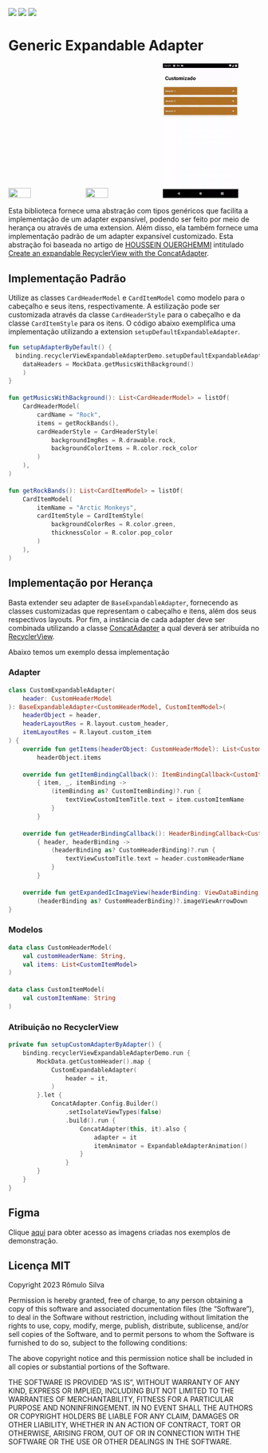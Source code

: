 ![](https://img.shields.io/badge/Android-3DDC84?style=for-the-badge&logo=android&logoColor=white) ![](https://img.shields.io/badge/Kotlin-0095D5?&style=for-the-badge&logo=kotlin&logoColor=white) ![](https://img.shields.io/badge/Figma-F24E1E?style=for-the-badge&logo=figma&logoColor=white)

# Generic Expandable Adapter
<img src="/giffs/default-with-background.gif" width="30%" height="30%"/> <img src="/giffs/default-no-background.gif" width="30%" height="30%"/> <img src="/giffs/custom.gif" width="30%" height="30%"/>

Esta biblioteca fornece uma abstração com tipos genéricos que facilita a implementação de um adapter expansível, podendo ser feito por meio de herança ou através  de uma extension. Além disso, ela também fornece uma implementação padrão de um adapter expansível customizado. Esta abstração foi baseada no artigo de [HOUSSEIN OUERGHEMMI](https://github.com/OHoussein) intitulado [Create an expandable RecyclerView with the ConcatAdapter](https://medium.com/codeshake/create-an-expandable-recyclerview-with-the-mergeadapter-254fd671fa5b).

## Implementação Padrão

Utilize as classes ```CardHeaderModel``` e ```CardItemModel``` como modelo para o cabeçalho e seus itens, respectivamente. A estilização pode ser customizada através da classe ```CardHeaderStyle``` para o cabeçalho e da classe ```CardItemStyle``` para os itens. O código abaixo exemplifica uma implementação utilizando a extension ```setupDefaultExpandableAdapter```.

```kotlin
fun setupAdapterByDefault() {
  binding.recyclerViewExpandableAdapterDemo.setupDefaultExpandableAdapter(
    dataHeaders = MockData.getMusicsWithBackground()
    )
}

fun getMusicsWithBackground(): List<CardHeaderModel> = listOf(
    CardHeaderModel(
        cardName = "Rock",
        items = getRockBands(),
        cardHeaderStyle = CardHeaderStyle(
            backgroundImgRes = R.drawable.rock,
            backgroundColorItems = R.color.rock_color
        )
    ),
)        

fun getRockBands(): List<CardItemModel> = listOf(
    CardItemModel(
        itemName = "Arctic Monkeys",
        cardItemStyle = CardItemStyle(
            backgroundColorRes = R.color.green,
            thicknessColor = R.color.pop_color
        )
    ),
)
```

## Implementação por Herança

Basta extender seu adapter de ```BaseExpandableAdapter```, fornecendo as classes customizadas que representam o cabeçalho e itens, além dos seus respectivos layouts. Por fim, a instância de cada adapter deve ser combinada utilizando a classe [ConcatAdapter](https://developer.android.com/reference/androidx/recyclerview/widget/ConcatAdapter) a qual deverá ser atribuída no [RecyclerView](https://developer.android.com/guide/topics/ui/layout/recyclerview?gclid=Cj0KCQjwlumhBhClARIsABO6p-w0BtlEpsfWXBiGziDom3nl8WCiwAahAw-iKgCfCryNKLMWXsm5A_YaAgRVEALw_wcB&gclsrc=aw.ds&hl=pt-br).

Abaixo temos um exemplo dessa implementação

### Adapter
```kotlin
class CustomExpandableAdapter(
    header: CustomHeaderModel
): BaseExpandableAdapter<CustomHeaderModel, CustomItemModel>(
    headerObject = header,
    headerLayoutRes = R.layout.custom_header,
    itemLayoutRes = R.layout.custom_item
) {
    override fun getItems(headerObject: CustomHeaderModel): List<CustomItemModel>  =
        headerObject.items

    override fun getItemBindingCallback(): ItemBindingCallback<CustomItemModel, CustomHeaderModel> =
        { item, _, itemBinding ->
            (itemBinding as? CustomItemBinding)?.run {
                textViewCustomItemTitle.text = item.customItemName
            }
        }

    override fun getHeaderBindingCallback(): HeaderBindingCallback<CustomHeaderModel> =
        { header, headerBinding ->
            (headerBinding as? CustomHeaderBinding)?.run {
                textViewCustomTitle.text = header.customHeaderName
            }
        }

    override fun getExpandedIcImageView(headerBinding: ViewDataBinding): ImageView? =
        (headerBinding as? CustomHeaderBinding)?.imageViewArrowDown
}
```

### Modelos

```kotlin
data class CustomHeaderModel(
    val customHeaderName: String,
    val items: List<CustomItemModel>
)

data class CustomItemModel(
    val customItemName: String
)
```

### Atribuição no RecyclerView

```kotlin
private fun setupCustomAdapterByAdapter() {
    binding.recyclerViewExpandableAdapterDemo.run {
        MockData.getCustomHeader().map {
            CustomExpandableAdapter(
                header = it,
            )
        }.let {
            ConcatAdapter.Config.Builder()
                .setIsolateViewTypes(false)
                .build().run {
                    ConcatAdapter(this, it).also {
                        adapter = it
                        itemAnimator = ExpandableAdapterAnimation()
                    }
                }
        }
    }
}
```
## Figma

Clique [aqui](https://www.figma.com/file/TLMcrevEtPfjVEfQYiEimz/Expandable-Adapter?node-id=0%3A1&t=LUOn0nOcr146XC8k-1) para obter acesso as imagens criadas nos exemplos de demonstração.

## Licença MIT

Copyright 2023 Rômulo Silva

Permission is hereby granted, free of charge, to any person obtaining a copy of this software and associated documentation files (the “Software”), to deal in the Software without restriction, including without limitation the rights to use, copy, modify, merge, publish, distribute, sublicense, and/or sell copies of the Software, and to permit persons to whom the Software is furnished to do so, subject to the following conditions:

The above copyright notice and this permission notice shall be included in all copies or substantial portions of the Software.

THE SOFTWARE IS PROVIDED “AS IS”, WITHOUT WARRANTY OF ANY KIND, EXPRESS OR IMPLIED, INCLUDING BUT NOT LIMITED TO THE WARRANTIES OF MERCHANTABILITY, FITNESS FOR A PARTICULAR PURPOSE AND NONINFRINGEMENT. IN NO EVENT SHALL THE AUTHORS OR COPYRIGHT HOLDERS BE LIABLE FOR ANY CLAIM, DAMAGES OR OTHER LIABILITY, WHETHER IN AN ACTION OF CONTRACT, TORT OR OTHERWISE, ARISING FROM, OUT OF OR IN CONNECTION WITH THE SOFTWARE OR THE USE OR OTHER DEALINGS IN THE SOFTWARE.

